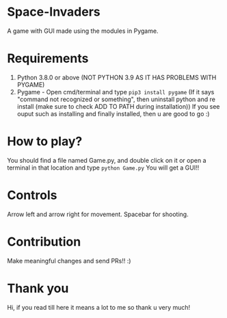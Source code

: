 # Space-Invaders
A game with GUI made using the modules in Pygame.

# Requirements
1. Python 3.8.0 or above (NOT PYTHON 3.9 AS IT HAS PROBLEMS WITH PYGAME)
2. Pygame - Open cmd/terminal and type `pip3 install pygame` (If it says "command not recognized or something", then uninstall python and re install (make sure to check ADD TO PATH during installation))
  If you see ouput such as installing and finally installed, then u are good to go :)
# How to play?
You should find a file named Game.py, and double click on it or open a terminal in that location and type `python Game.py`
You will get a GUI!!
 # Controls
 Arrow left and arrow right for movement.
 Spacebar for shooting.
# Contribution
  Make meaningful changes and send PRs!! :)
# Thank you
Hi, if you read till here it means a lot to me so thank u very much!
  
  

